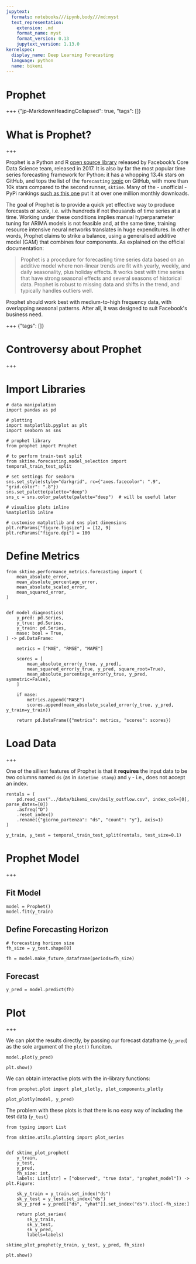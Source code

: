 ```yaml
---
jupytext:
  formats: notebooks///ipynb,body///md:myst
  text_representation:
    extension: .md
    format_name: myst
    format_version: 0.13
    jupytext_version: 1.13.0
kernelspec:
  display_name: Deep Learning Forecasting
  language: python
  name: bikemi
---
```


# Prophet 

+++ {"jp-MarkdownHeadingCollapsed": true, "tags": []}

# What is Prophet? 

+++

Prophet is a Python and R [open source library](https://github.com/facebook/prophet) released by Facebook’s Core Data Science team, released in 2017. It is also by far the most popular time series forecasting framework for Python: it has a whopping 13.4k stars on GitHub, and tops the list of the `forecasting` [topic](https://github.com/topics/forecasting) on GitHub, with more than 10k stars compared to the second runner, `sktime`. Many of the - unofficial - PyPi rankings [such as this one](https://hugovk.github.io/top-pypi-packages/) put it at over one million monthly downloads.

The goal of Prophet is to provide a quick yet effective way to produce forecasts *at scale*, i.e. with hundreds if not thousands of time series at a time. Working under these conditions implies manual hyperparameter tuning for ARIMA models is not feasible and, at the same time, training resource intensive neural networks translates in huge expenditures. In other words, Prophet claims to strike a balance, using a generalised additive model (GAM) that combines four components. As explained on the official documentation:

> Prophet is a procedure for forecasting time series data based on an additive model where non-linear trends are fit with yearly, weekly, and daily seasonality, plus holiday effects. It works best with time series that have strong seasonal effects and several seasons of historical data. Prophet is robust to missing data and shifts in the trend, and typically handles outliers well.

Prophet should work best with medium-to-high frequency data, with overlapping seasonal patterns. After all, it was designed to suit Facebook's business need.

+++ {"tags": []}

# Controversy about Prophet

+++

# Import Libraries

```{code-cell} ipython3
# data manipulation
import pandas as pd

# plotting
import matplotlib.pyplot as plt
import seaborn as sns

# prophet library
from prophet import Prophet

# to perform train-test split
from sktime.forecasting.model_selection import temporal_train_test_split

# set settings for seaborn
sns.set_style(style="darkgrid", rc={"axes.facecolor": ".9", "grid.color": ".8"})
sns.set_palette(palette="deep")
sns_c = sns.color_palette(palette="deep")  # will be useful later

# visualise plots inline
%matplotlib inline

# customise matplotlib and sns plot dimensions
plt.rcParams["figure.figsize"] = [12, 9]
plt.rcParams["figure.dpi"] = 100
```

# Define Metrics 

```{code-cell} ipython3
from sktime.performance_metrics.forecasting import (
    mean_absolute_error,
    mean_absolute_percentage_error,
    mean_absolute_scaled_error,
    mean_squared_error,
)


def model_diagnostics(
    y_pred: pd.Series,
    y_true: pd.Series,
    y_train: pd.Series,
    mase: bool = True,
) -> pd.DataFrame:

    metrics = ["MAE", "RMSE", "MAPE"]

    scores = [
        mean_absolute_error(y_true, y_pred),
        mean_squared_error(y_true, y_pred, square_root=True),
        mean_absolute_percentage_error(y_true, y_pred, symmetric=False),
    ]

    if mase:
        metrics.append("MASE")
        scores.append(mean_absolute_scaled_error(y_true, y_pred, y_train=y_train))

    return pd.DataFrame({"metrics": metrics, "scores": scores})
```

# Load Data 

+++

One of the silliest features of Prophet is that it **requires** the input data to be two columns named `ds` (as in `datetime stamp`) and `y` - i.e., does not accept an index.

```{code-cell} ipython3
rentals = (
    pd.read_csv("../data/bikemi_csv/daily_outflow.csv", index_col=[0], parse_dates=[0])
    .asfreq("D")
    .reset_index()
    .rename({"giorno_partenza": "ds", "count": "y"}, axis=1)
)

y_train, y_test = temporal_train_test_split(rentals, test_size=0.1)
```

# Prophet Model 

+++

## Fit Model 

```{code-cell} ipython3
model = Prophet()
model.fit(y_train)
```

## Define Forecasting Horizon

```{code-cell} ipython3
# forecasting horizon size
fh_size = y_test.shape[0]

fh = model.make_future_dataframe(periods=fh_size)
```

## Forecast

```{code-cell} ipython3
y_pred = model.predict(fh)
```

# Plot 

+++

We can plot the results directly, by passing our forecast dataframe (`y_pred`) as the sole argument of the `plot()` funciton.

```{code-cell} ipython3
model.plot(y_pred)

plt.show()
```

We can obtain interactive plots with the in-library functions:

```{code-cell} ipython3
from prophet.plot import plot_plotly, plot_components_plotly

plot_plotly(model, y_pred)
```

The problem with these plots is that there is no easy way of including the test data (`y_test`)

```{code-cell} ipython3
from typing import List

from sktime.utils.plotting import plot_series


def sktime_plot_prophet(
    y_train,
    y_test,
    y_pred,
    fh_size: int,
    labels: List[str] = ["observed", "true data", "prophet_model"]) -> plt.Figure:

    sk_y_train = y_train.set_index("ds")
    sk_y_test = y_test.set_index("ds")
    sk_y_pred = y_pred[["ds", "yhat"]].set_index("ds").iloc[-fh_size:]

    return plot_series(
        sk_y_train,
        sk_y_test,
        sk_y_pred,
        labels=labels)

```

```{code-cell} ipython3
sktime_plot_prophet(y_train, y_test, y_pred, fh_size)

plt.show()
```
